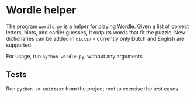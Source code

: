 # Wordle helper

The program `wordle.py` is a helper for playing Wordle.
Given a list of correct letters, hints, and earlier guesses, it outputs words that fit the puzzle.
New dictionaries can be added in `dicts/` - currently only Dutch and English are supported.

For usage, run `python wordle.py`, without any arguments.

## Tests

Run `python -m unittest` from the project root to exercise the test cases.
